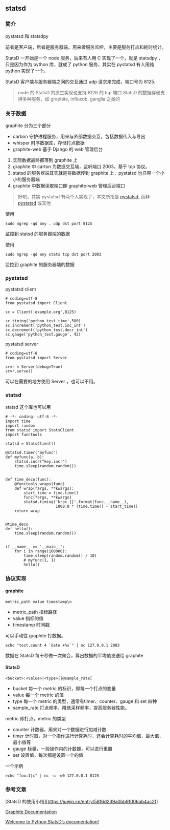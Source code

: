 ## statsd

### 简介

pystatsd 和 statsdpy

前者是客户端，后者是服务器端。用来做服务监控，主要是服务打点和耗时统计。

StatsD 一开始是一个 node 服务，后来有人用 C 实现了一个，就是 statsdpy ，只是因为作为 python 库，就成了 python 服务，其实在 pystatsd 有人用纯 python 实现了一个。

StatsD 客户端与服务器端之间的交互通过 udp 请求来完成，端口号为 8125.

> node 的 StatsD 的原生实现也支持 8126 的 tcp 端口
> StatsD 的数据存储支持多种服务，如 graphite, influxdb, ganglia 之类的

### 关于数据

graphite 分为三个部分

- carbon 守护进程服务，用来与外部数据交互，包括数据传入与导出
- whisper 时序数据库，存储打点数据
- graphite-web 基于 Django 的 web 管理后台

1. 实际数据最终都落到 graphite 上
2. graphite 中 carton 为数据交互端，监听端口 2003，基于 tcp 协议。
3. statsd 的服务器端其实就是将数据传到 graphite 上，pystatsd 也自带一个小小的服务器端
4. graphite 中数据读取端口即 graphite-web 管理后台端口

> 好吧，其实 pystatsd 有两个人实现了，本文所指是 [pystatsd](https://github.com/sivy/pystatsd), 而非 [pystatsd](https://github.com/jsocol/pystatsd) 或其他


使用

```
sudo ngrep -qd any . udp dst port 8125
```

监控到 statsd 的服务器端的数据

使用

```
sudo ngrep -qd any stats tcp dst port 2003
```

监控到 graphite 的服务器端的数据

### pystatsd

pystatsd client

```
# coding=utf-8
from pystatsd import Client

sc = Client('example.org',8125)

sc.timing('python_test.time',500)
sc.increment('python_test.inc_int')
sc.decrement('python_test.decr_int')
sc.gauge('python_test.gauge', 42)
```

pystatsd server

```
# coding=utf-8
from pystatsd import Server

srvr = Server(debug=True)
srvr.serve()
```

可以在需要的地方使用 Server ，也可以不用。

### statsd

statsd 这个库也可以用

```
# -*- coding: utf-8 -*-
import time
import random
from statsd import StatsClient
import functools

statsd = StatsClient()

@statsd.timer('myfunc')
def myfunc(a, b):
    statsd.incr("key.incr")
    time.sleep(random.random())


def time_deco(func):
    @functools.wraps(func)
    def wrap(*args, **kwargs):
        start_time = time.time()
        func(*args, **kwargs)
        statsd.timing('krpc.{}'.format(func.__name__),
                      1000.0 * (time.time() - start_time))
    return wrap


@time_deco
def hello():
    time.sleep(random.random())


if __name__ == '__main__':
    for i in range(100000):
        time.sleep(random.random() / 10)
        # myfunc(1, 1)
        hello()

```

### 协议实现

#### graphite

```
metric_path value timestamp\n
```

- metric_path 指标路径
- value 指标的值
- timestamp 时间戳

可以手动往 graphite 打数据。

```
echo "test.count 4 `date +%s`" | nc 127.0.0.1 2003
```

数据在 StatsD 每十秒做一次聚合，算出数据的平均值发送给 graphite

#### StatsD

```
<bucket>:<value>|<type>[|@sample_rate]
```

- bucket 每一个 metric 的标识，即每一个打点的变量
- value 每一个 metric 的值
- type 每一个 metric 的类型，通常有timer、counter、gauge 和 set 四种
- sample_rate 打点频率，降低采样频率，提高服务器性能。

metric 即打点，metric 的类型
- counter 计数器，用来对一个数据进行加减计数
- timer 计时器，对一个操作进行计算耗时，还会计算耗时的平均值，最大值，最小值等
- gauge 标量，一段操作内的计数器，可以进行重置
- set 设置值，每次都是设置一个的值

一个示例

```
echo "foo:1|c" | nc -u -w0 127.0.0.1 8125
```


### 参考文章

[StatsD 的使用小结][https://juejin.im/entry/58f6d239a0bb9f006ab4ac2f]

[Graphite Documentation](https://graphite.readthedocs.io/en/latest/index.html)

[Welcome to Python StatsD’s documentation!](https://statsd.readthedocs.io/en/v3.3/index.html)
